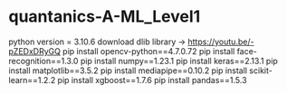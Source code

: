 # quantanics-A-ML_Level1


python version = 3.10.6
download dlib library -> https://youtu.be/-pZEDxDRyGQ
pip install opencv-python==4.7.0.72
pip install face-recognition==1.3.0
pip install numpy==1.23.1
pip install keras==2.13.1
pip install matplotlib==3.5.2
pip install mediapipe==0.10.2
pip install scikit-learn==1.2.2
pip install xgboost==1.7.6
pip install pandas==1.5.3